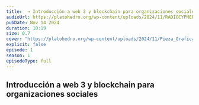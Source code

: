 ```yaml
---
title:  → Introducción a web 3 y blockchain para organizaciones sociales
audioUrl: https://platohedro.org/wp-content/uploads/2024/11/RADIOCYPHER_PP_EPISODIO_1.mp3
pubDate: Nov 14 2024
duration: 10:19
size: 0.7
cover: "https://platohedro.org/wp-content/uploads/2024/11/Pieza_Grafica_Podcast.jpg"
explicit: false
episode: 1
season: 1
episodeType: full
---
```



## Introducción a web 3 y blockchain para organizaciones sociales
